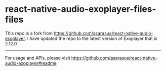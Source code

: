 
# react-native-audio-exoplayer-files-files

This repo is a fork from https://github.com/asarasua/react-native-audio-exoplayer. I have updated the repo to the latest version of Exoplayer that is 2.12.0

----------

For usage and APIs, please visit https://github.com/asarasua/react-native-audio-exoplayer#readme